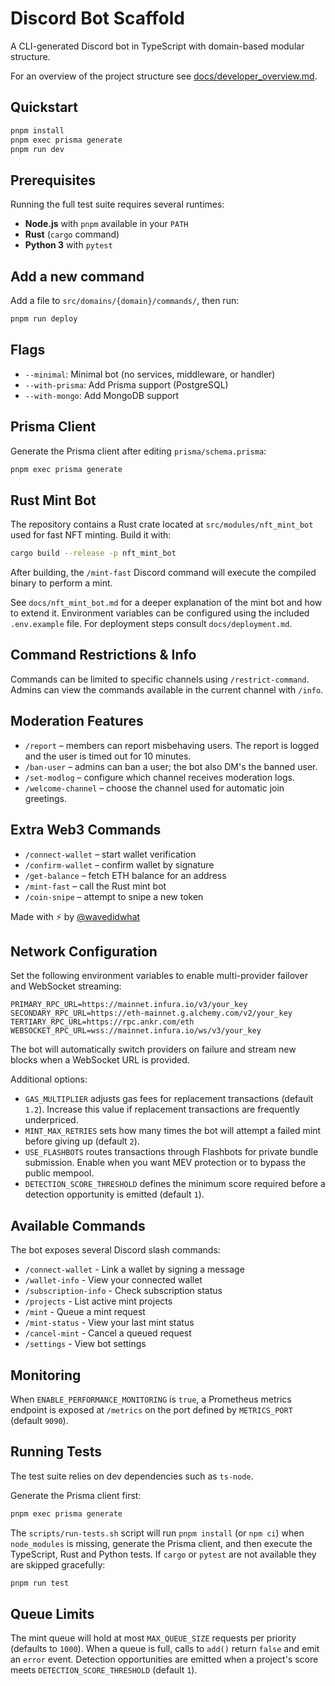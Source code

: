 # Discord Bot Scaffold

A CLI-generated Discord bot in TypeScript with domain-based modular structure.

For an overview of the project structure see [docs/developer_overview.md](docs/developer_overview.md).

## Quickstart

```bash
pnpm install
pnpm exec prisma generate
pnpm run dev
```

## Prerequisites
Running the full test suite requires several runtimes:

- **Node.js** with `pnpm` available in your `PATH`
- **Rust** (`cargo` command)
- **Python 3** with `pytest`

## Add a new command
Add a file to `src/domains/{domain}/commands/`, then run:

```bash
pnpm run deploy
```

## Flags
- `--minimal`: Minimal bot (no services, middleware, or handler)
- `--with-prisma`: Add Prisma support (PostgreSQL)
- `--with-mongo`: Add MongoDB support

## Prisma Client
Generate the Prisma client after editing `prisma/schema.prisma`:

```bash
pnpm exec prisma generate
```

## Rust Mint Bot
The repository contains a Rust crate located at `src/modules/nft_mint_bot` used for
fast NFT minting. Build it with:

```bash
cargo build --release -p nft_mint_bot
```

After building, the `/mint-fast` Discord command will execute the compiled binary
to perform a mint.

See `docs/nft_mint_bot.md` for a deeper explanation of the mint bot and how to
extend it. Environment variables can be configured using the included
`.env.example` file. For deployment steps consult `docs/deployment.md`.

## Command Restrictions & Info
Commands can be limited to specific channels using `/restrict-command`. Admins
can view the commands available in the current channel with `/info`.

## Moderation Features
- `/report` – members can report misbehaving users. The report is logged and the user is timed out for 10 minutes.
- `/ban-user` – admins can ban a user; the bot also DM's the banned user.
- `/set-modlog` – configure which channel receives moderation logs.
- `/welcome-channel` – choose the channel used for automatic join greetings.

## Extra Web3 Commands
- `/connect-wallet` – start wallet verification
- `/confirm-wallet` – confirm wallet by signature
- `/get-balance` – fetch ETH balance for an address
- `/mint-fast` – call the Rust mint bot
- `/coin-snipe` – attempt to snipe a new token

Made with ⚡ by [@wavedidwhat](https://x.com/wavedidwhat)

## Network Configuration
Set the following environment variables to enable multi-provider failover and WebSocket streaming:

```
PRIMARY_RPC_URL=https://mainnet.infura.io/v3/your_key
SECONDARY_RPC_URL=https://eth-mainnet.g.alchemy.com/v2/your_key
TERTIARY_RPC_URL=https://rpc.ankr.com/eth
WEBSOCKET_RPC_URL=wss://mainnet.infura.io/ws/v3/your_key
```

The bot will automatically switch providers on failure and stream new blocks when a WebSocket URL is provided.

Additional options:
- `GAS_MULTIPLIER` adjusts gas fees for replacement transactions (default `1.2`). Increase this value if replacement transactions are frequently underpriced.
- `MINT_MAX_RETRIES` sets how many times the bot will attempt a failed mint before giving up (default `2`).
- `USE_FLASHBOTS` routes transactions through Flashbots for private bundle submission. Enable when you want MEV protection or to bypass the public mempool.
- `DETECTION_SCORE_THRESHOLD` defines the minimum score required before a detection opportunity is emitted (default `1`).
## Available Commands
The bot exposes several Discord slash commands:

- `/connect-wallet` - Link a wallet by signing a message
- `/wallet-info` - View your connected wallet
- `/subscription-info` - Check subscription status
- `/projects` - List active mint projects
- `/mint` - Queue a mint request
- `/mint-status` - View your last mint status
- `/cancel-mint` - Cancel a queued request
- `/settings` - View bot settings

## Monitoring
When `ENABLE_PERFORMANCE_MONITORING` is `true`, a Prometheus metrics endpoint is
exposed at `/metrics` on the port defined by `METRICS_PORT` (default `9090`).



## Running Tests
The test suite relies on dev dependencies such as `ts-node`.

Generate the Prisma client first:

```bash
pnpm exec prisma generate
```

The `scripts/run-tests.sh` script will run `pnpm install` (or `npm ci`) when
`node_modules` is missing, generate the Prisma client, and then execute the
TypeScript, Rust and Python tests.
If `cargo` or `pytest` are not available they are skipped gracefully:

```bash
pnpm run test
```


## Queue Limits
The mint queue will hold at most `MAX_QUEUE_SIZE` requests per priority
(defaults to `1000`). When a queue is full, calls to `add()` return `false`
and emit an `error` event.
Detection opportunities are emitted when a project's score meets `DETECTION_SCORE_THRESHOLD` (default `1`).
